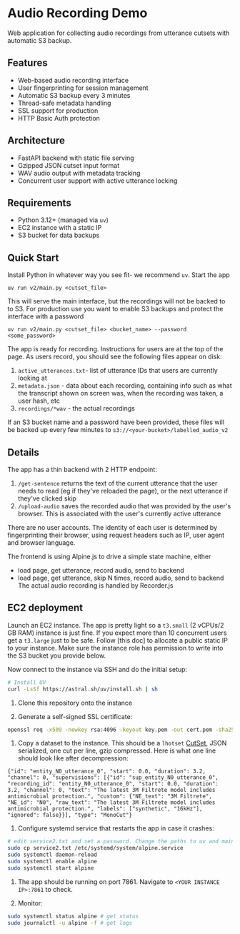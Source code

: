 # Audio Recording Demo

Web application for collecting audio recordings from utterance cutsets with automatic S3 backup.

## Features

- Web-based audio recording interface
- User fingerprinting for session management
- Automatic S3 backup every 3 minutes
- Thread-safe metadata handling
- SSL support for production
- HTTP Basic Auth protection

## Architecture

- FastAPI backend with static file serving
- Gzipped JSON cutset input format
- WAV audio output with metadata tracking
- Concurrent user support with active utterance locking

## Requirements

- Python 3.12+ (managed via `uv`)
- EC2 instance with a static IP
- S3 bucket for data backups

## Quick Start

Install Python in whatever way you see fit- we recommend `uv`. Start the app

```
uv run v2/main.py <cutset_file>
```

This will serve the main interface, but the recordings will not be backed to to S3. For production use you want to enable S3 backups and protect the interface with a password

```
uv run v2/main.py <cutset_file> <bucket_name> --password <some_password>
```

The app is ready for recording. Instructions for users are at the top of the page. As users record, you should see the following files appear on disk:

1. `active_utterances.txt`- list of utterance IDs that users are currently looking at
2. `metadata.json` - data about each recording, containing info such as what the transcript shown on screen was, when the recording was taken, a user hash, etc
3. `recordings/*wav` - the actual recordings

If an S3 bucket name and a password have been provided, these files will be backed up every few minutes to `s3://<your-bucket>/labelled_audio_v2`

## Details
The app has a thin backend with 2 HTTP endpoint:

1. `/get-sentence` returns the text of the current utterance that the user needs to read (eg if they've reloaded the page), or the next utterance if they've clicked skip
2. `/upload-audio` saves the recorded audio that was provided by the user's browser. This is associated with the user's currently active utterance

There are no user accounts. The identity of each user is determined by fingerprinting their browser, using request headers such as IP, user agent and browser language.

The frontend is using Alpine.js to drive a simple state machine, either
- load page, get utterance, record audio, send to backend
- load page, get utterance, skip N times, record audio, send to backend
The actual audio recording is handled by Recorder.js 


## EC2 deployment
Launch an EC2 instance. The app is pretty light so a `t3.small` (2 vCPUs/2 GB RAM) instance is just fine. If you expect more than 10 concurrent users get a `t3.large` just to be safe. Follow [this doc] to allocate a public static IP to your instance. Make sure the instance role has permission to write into the S3 bucket you provide below.

Now connect to the instance via SSH and do the initial setup:

```bash
# Install UV
curl -LsSf https://astral.sh/uv/install.sh | sh
```

1. Clone this repository onto the instance

1. Generate a self-signed SSL certificate:
```bash
openssl req -x509 -newkey rsa:4096 -keyout key.pem -out cert.pem -sha256 -days 3650 -nodes -subj "/C=XX/ST=StateName/L=CityName/O=CompanyName/OU=CompanySectionName/CN=CommonNameOrHostname"
```

1. Copy a dataset to the instance. This should be a `lhotset` [CutSet](https://lhotse.readthedocs.io/en/latest/api.html#lhotse.cut.CutSet), JSON serialized, one cut per line, gzip compressed. Here is what one line should look like after decompression:

```
{"id": "entity_N0_utterance_0", "start": 0.0, "duration": 3.2, "channel": 0, "supervisions": [{"id": "sup_entity_N0_utterance_0", "recording_id": "entity_N0_utterance_0", "start": 0.0, "duration": 3.2, "channel": 0, "text": "The latest 3M Filtrete model includes antimicrobial protection.", "custom": {"NE_text": "3M Filtrete", "NE_id": "N0", "raw_text": "The latest 3M Filtrete model includes antimicrobial protection.", "labels": ["synthetic", "16kHz"], "ignored": false}}], "type": "MonoCut"}
```

1. Configure systemd service that restarts the app in case it crashes:
```bash
# edit service2.txt and set a password. Change the paths to uv and main.py if necessary
sudo cp service2.txt /etc/systemd/system/alpine.service
sudo systemctl daemon-reload
sudo systemctl enable alpine
sudo systemctl start alpine
```

1. The app should be running on port 7861. Navigate to `<YOUR INSTANCE IP>:7861` to check.


3. Monitor:
```bash
sudo systemctl status alpine # get status
sudo journalctl -u alpine -f # get logs
```


